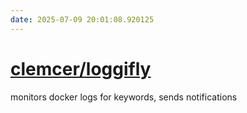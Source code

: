 ```yaml
---
date: 2025-07-09 20:01:08.920125
---
```


# [clemcer/loggifly](https://github.com/clemcer/loggifly)

monitors docker logs for keywords, sends notifications